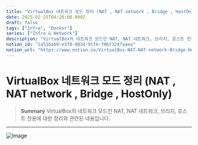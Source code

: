 ```yaml
---
title: "VirtualBox 네트워크 모드 정리 (NAT , NAT network , Bridge , HostOnly)"
date: 2025-02-25T04:20:00.000Z
draft: false
tags: ["Infra", "Docker"]
series: ["Infra & Network"]
description: "VirtualBox의 네트워크 모드인 NAT, NAT 네트워크, 브리지, 호스트 전용에 대한 정리와 관련된 내용입니다."
notion_id: "1a51bab9-e3f8-8034-91f6-f06f3247aaea"
notion_url: "https://www.notion.so/VirtualBox-NAT-NAT-network-Bridge-HostOnly-1a51bab9e3f8803491f6f06f3247aaea"
---
```


# VirtualBox 네트워크 모드 정리 (NAT , NAT network , Bridge , HostOnly)

> **Summary**
> VirtualBox의 네트워크 모드인 NAT, NAT 네트워크, 브리지, 호스트 전용에 대한 정리와 관련된 내용입니다.

---

![Image](https://prod-files-secure.s3.us-west-2.amazonaws.com/09ccd4d5-876c-4bba-bbdf-cc77a0a11257/b41708a6-4791-4f90-9660-53a0296c38e4/image.png?X-Amz-Algorithm=AWS4-HMAC-SHA256&X-Amz-Content-Sha256=UNSIGNED-PAYLOAD&X-Amz-Credential=ASIAZI2LB466VY2OS5QZ%2F20250724%2Fus-west-2%2Fs3%2Faws4_request&X-Amz-Date=20250724T080722Z&X-Amz-Expires=3600&X-Amz-Security-Token=IQoJb3JpZ2luX2VjEAAaCXVzLXdlc3QtMiJGMEQCIE9Bj0FAVvRTl7UVGEhQBO5Zbv0OxqQ4nBCSeBQZg%2FcIAiAZrZLrR5cYUaK%2FQX8%2BvGkS388fD%2BHlO%2FBLMSeaCJY9dyr%2FAwgpEAAaDDYzNzQyMzE4MzgwNSIMKfyfLnziGyWSujqeKtwDr%2FmbCdMRTa1ds%2BCa7DI6UO8dyn7GoVB8SjHAPoMm7ANduczm6dhKsq1DXqJdnfTZlhSPJVFdXDASgT4KR7IyBvJOXQ0iLMNNBb0%2BwIDsENUvGs1E5g8zYLtmsGhpY%2BcLuvP8W0EHjDwIsJYYEhqdJWtDFWXBG506IAiGllregtApsYPSudCRXLlagl%2BQUERcbMNW6pvo0HcS8F5aZTr1q%2BJPwd9ybBWKAvfMyBsOUiOIovUBMkmUkqaziuiptHnnbdSYOHgWSCmgAuirFl673J2AE0hN%2FyNX3ISzMrNyD%2FyoW1%2Fym4eoYSXI2Zz9Zgk2%2Ff%2BkAsrF%2FbnjDGH6ngU%2F4JfBQChhtPNtP5vuxjiThRMe2RtjsZu4FFOr39UPwzaG8%2FS7StqFglWYVyM6vNy%2BpiQa8nWXeu0Cl9bvZu3gNYaE9qvP72htAZKUgPYwNCDruZLsR5EzlBzVFXRfNKvIVMvFYHq7HaHcflW64tWBK7t%2BhpW%2BzYyicfAkho1qll2SU9dbA41oOCLwOVA%2FV4Nsm76GgEgxlZEbbICKK8Y5hckfTOMMzdRLEHzTkGm1lDzlD8W0ASgO8PxQ7y1h78Buzc%2FMSAEHswEjztBe27n3n3Z9nyvxRh16YQGd0JMwx86HxAY6pgECIYEw8qUR9Yo3pApYN5L6FUUuwbKmvpzdcYjXN3VVVQHqHvDcHuMrKq%2FhQbq5sLgW%2BrAxVwzOXJHaeL9eX2FuP4Kg%2Fz40vaDko%2FO1k6MKyeiSWzIuu6875Dlyu6s%2F04%2B%2FZLyeH7mCsjrdARwF3U0cl752HIqKG4uH76lj%2FJbTUGbWXg0sFayngpWU%2FYZWhxgA4bc5WBeg4YYz5CkefowNO8Tipt1L&X-Amz-Signature=fef5edf172eb4aa7b3c5891861336012531ea8006bb160fda6fe19fec65b20fb&X-Amz-SignedHeaders=host&x-amz-checksum-mode=ENABLED&x-id=GetObject)

